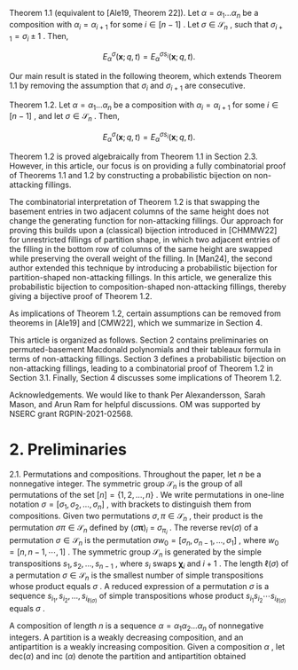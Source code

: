Theorem 1.1 (equivalent to [Ale19, Theorem 22]). Let $\alpha = \alpha _ { 1 } \ldots \alpha _ { n }$ be a composition with $\alpha _ { i } = \alpha _ { i + 1 }$ for some $i \in [ n - 1 ]$ . Let $\sigma \in \mathcal S _ { n }$ , such that $\sigma _ { i + 1 } = \sigma _ { i } \pm 1$ . Then,  

$$
E _ { \alpha } ^ { \sigma } ( \mathbf { x } ; q , t ) = E _ { \alpha } ^ { \sigma s _ { i } } ( \mathbf { x } ; q , t ) .
$$  

Our main result is stated in the following theorem, which extends Theorem 1.1 by removing the assumption that $\sigma _ { i }$ and $\sigma _ { i + 1 }$ are consecutive.  

Theorem 1.2. Let $\alpha = \alpha _ { 1 } \ldots \alpha _ { n }$ be a composition with $\alpha _ { i } = \alpha _ { i + 1 }$ for some $i \in [ n - 1 ]$ , and let $\sigma \in \mathcal S _ { n }$ . Then,  

$$
E _ { \alpha } ^ { \sigma } ( \mathbf { x } ; q , t ) = E _ { \alpha } ^ { \sigma s _ { i } } ( \mathbf { x } ; q , t ) .
$$  

Theorem 1.2 is proved algebraically from Theorem 1.1 in Section 2.3. However, in this article, our focus is on providing a fully combinatorial proof of Theorems 1.1 and 1.2 by constructing a probabilistic bijection on non-attacking fillings.  

The combinatorial interpretation of Theorem 1.2 is that swapping the basement entries in two adjacent columns of the same height does not change the generating function for non-attacking fillings. Our approach for proving this builds upon a (classical) bijection introduced in [CHMMW22] for unrestricted fillings of partition shape, in which two adjacent entries of the filling in the bottom row of columns of the same height are swapped while preserving the overall weight of the filling. In [Man24], the second author extended this technique by introducing a probabilistic bijection for partition-shaped non-attacking fillings. In this article, we generalize this probabilistic bijection to composition-shaped non-attacking fillings, thereby giving a bijective proof of Theorem 1.2.  

As implications of Theorem 1.2, certain assumptions can be removed from theorems in [Ale19] and [CMW22], which we summarize in Section 4.  

This article is organized as follows. Section 2 contains preliminaries on permuted-basement Macdonald polynomials and their tableaux formula in terms of non-attacking fillings. Section 3 defines a probabilistic bijection on non-attacking fillings, leading to a combinatorial proof of Theorem 1.2 in Section 3.1. Finally, Section 4 discusses some implications of Theorem 1.2.  

Acknowledgements. We would like to thank Per Alexandersson, Sarah Mason, and Arun Ram for helpful discussions. OM was supported by NSERC grant RGPIN-2021-02568.  

# 2. Preliminaries  

2.1. Permutations and compositions. Throughout the paper, let $n$ be a nonnegative integer. The symmetric group $\mathcal { S } _ { n }$ is the group of all permutations of the set $[ n ] = \{ 1 , 2 , \dots , n \}$ . We write permutations in one-line notation $\sigma = [ \sigma _ { 1 } , \sigma _ { 2 } , \ldots , \sigma _ { n } ]$ , with brackets to distinguish them from compositions. Given two permutations $\sigma , \pi \in \mathcal S _ { n }$ , their product is the permutation $\sigma \pi \in \mathcal S _ { n }$ defined by $( \sigma { \boldsymbol { \pi } } ) _ { i } ~ = ~ \sigma _ { \pi _ { i } }$ . The reverse $\mathsf { r e v } ( \sigma )$ of a permutation $\sigma \in \mathcal S _ { n }$ is the permutation $\sigma w _ { 0 } = [ \sigma _ { n } , \sigma _ { n - 1 } , . . . , \sigma _ { 1 } ]$ , where $w _ { 0 } = [ n , n - 1 , \cdots , 1 ]$ . The symmetric group $\mathcal { S } _ { n }$ is generated by the simple transpositions $s _ { 1 } , s _ { 2 } , \ldots , s _ { n - 1 }$ , where $s _ { i }$ swaps $\mathbf { \chi } _ { i }$ and $i + 1$ . The length $\ell ( \sigma )$ of a permutation $\sigma \in \mathcal S _ { n }$ is the smallest number of simple transpositions whose product equals $\sigma$ . A reduced expression of a permutation $\sigma$ is a sequence $s _ { i _ { 1 } } , s _ { i _ { 2 } } , \ldots , s _ { i _ { \ell ( \sigma ) } }$ of simple transpositions whose product $s _ { i _ { 1 } } s _ { i _ { 2 } } \cdots s _ { i _ { \ell ( \sigma ) } }$ equals $\sigma$ .  

A composition of length $n$ is a sequence $\alpha = \alpha _ { 1 } \alpha _ { 2 } \ldots \alpha _ { n }$ of nonnegative integers. A partition is a weakly decreasing composition, and an antipartition is a weakly increasing composition. Given a composition $\alpha$ , let ${ \mathsf { d e c } } ( \alpha )$ and inc $( \alpha )$ denote the partition and antipartition obtained  
